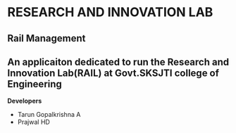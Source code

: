 # RESEARCH AND INNOVATION LAB
**Rail Management**
---
An applicaiton dedicated to run the Research and Innovation Lab(RAIL) at Govt.SKSJTI college of Engineering 
---
**Developers**
 - Tarun Gopalkrishna A
 - Prajwal HD
